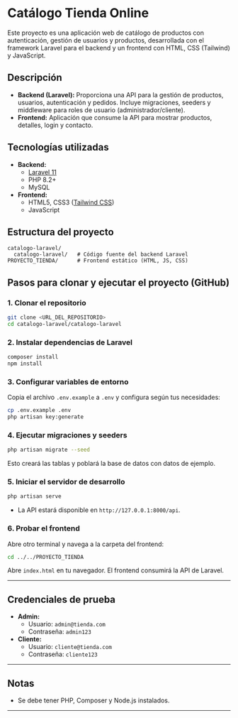 # Catálogo Tienda Online

Este proyecto es una aplicación web de catálogo de productos con autenticación, gestión de usuarios y productos, desarrollada con el framework Laravel para el backend y un frontend con HTML, CSS (Tailwind) y JavaScript.

## Descripción

- **Backend (Laravel):** Proporciona una API para la gestión de productos, usuarios, autenticación y pedidos. Incluye migraciones, seeders y middleware para roles de usuario (administrador/cliente).
- **Frontend:** Aplicación que consume la API para mostrar productos, detalles, login y contacto.

## Tecnologías utilizadas

- **Backend:**  
  - [Laravel 11](https://laravel.com/)
  - PHP 8.2+
  - MySQL
- **Frontend:**  
  - HTML5, CSS3 ([Tailwind CSS](https://tailwindcss.com/))
  - JavaScript

## Estructura del proyecto

```
catalogo-laravel/
  catalogo-laravel/   # Código fuente del backend Laravel
PROYECTO_TIENDA/      # Frontend estático (HTML, JS, CSS)
```

## Pasos para clonar y ejecutar el proyecto (GitHub)

### 1. Clonar el repositorio

```sh
git clone <URL_DEL_REPOSITORIO>
cd catalogo-laravel/catalogo-laravel
```

### 2. Instalar dependencias de Laravel

```sh
composer install
npm install
```

### 3. Configurar variables de entorno

Copia el archivo `.env.example` a `.env` y configura según tus necesidades:

```sh
cp .env.example .env
php artisan key:generate
```


### 4. Ejecutar migraciones y seeders

```sh
php artisan migrate --seed
```

Esto creará las tablas y poblará la base de datos con datos de ejemplo.

### 5. Iniciar el servidor de desarrollo

```sh
php artisan serve
```

- La API estará disponible en `http://127.0.0.1:8000/api`.

### 6. Probar el frontend

Abre otro terminal y navega a la carpeta del frontend:

```sh
cd ../../PROYECTO_TIENDA
```

Abre `index.html` en tu navegador. El frontend consumirá la API de Laravel.

---

## Credenciales de prueba

- **Admin:**  
  - Usuario: `admin@tienda.com`  
  - Contraseña: `admin123`
- **Cliente:**  
  - Usuario: `cliente@tienda.com`  
  - Contraseña: `cliente123`

---

## Notas

- Se debe tener PHP, Composer y Node.js instalados.
---
